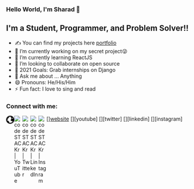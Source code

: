 ### Hello World, I'm Sharad  👋

## I'm a Student, Programmer, and Problem Solver!!

- ✍ You can find my projects here [portfolio](https://pro-Sharad.github.io/myProfile)
- 🔭 I’m currently working on my secret project😜
- 🌱 I’m currently learning ReactJS
- 👯 I’m looking to collaborate on open source
- 🥅 2021 Goals: Grab internships on Django
- 💬 Ask me about ... Anything
- 😄 Pronouns: He/His/Him
- ⚡ Fun fact:  I love to sing and read


### Connect with me:

[<img align="left" alt="codeSTACKr.com" width="22px" src="https://raw.githubusercontent.com/iconic/open-iconic/master/svg/globe.svg" />][website](pro-Sharad.github.io/myProfile)
[<img align="left" alt="codeSTACKr | YouTube" width="22px" src="https://cdn.jsdelivr.net/npm/simple-icons@v3/icons/youtube.svg" />][youtube]
[<img align="left" alt="codeSTACKr | Twitter" width="22px" src="https://cdn.jsdelivr.net/npm/simple-icons@v3/icons/twitter.svg" />][twitter]
[<img align="left" alt="codeSTACKr | LinkedIn" width="22px" src="https://cdn.jsdelivr.net/npm/simple-icons@v3/icons/linkedin.svg" />][linkedin]
[<img align="left" alt="codeSTACKr | Instagram" width="22px" src="https://cdn.jsdelivr.net/npm/simple-icons@v3/icons/instagram.svg" />][instagram]

<br />

